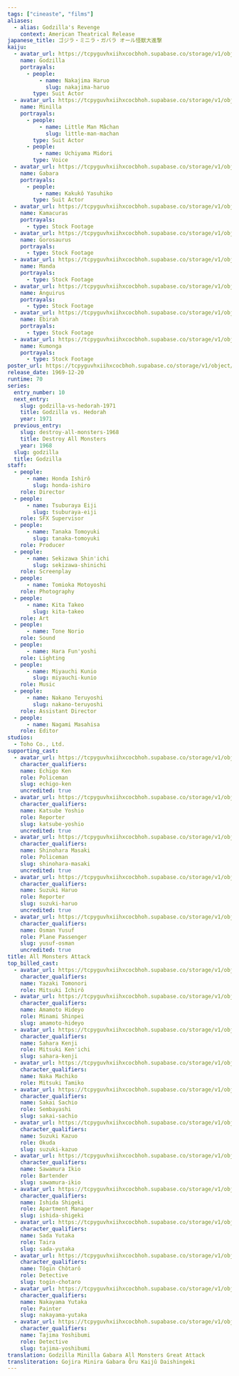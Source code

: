 ```yaml
---
tags: ["cineaste", "films"]
aliases:
  - alias: Godzilla's Revenge
    context: American Theatrical Release
japanese_title: ゴジラ・ミニラ・ガバラ オール怪獣大進撃
kaiju:
  - avatar_url: https://tcpyguvhxiihxcocbhoh.supabase.co/storage/v1/object/public/godzilla-cineaste-public/content/films/all-monsters-attack-1969/kaiju-avatars/haruo-nakajima-0.jpg
    name: Godzilla
    portrayals:
      - people:
          - name: Nakajima Haruo
            slug: nakajima-haruo
        type: Suit Actor
  - avatar_url: https://tcpyguvhxiihxcocbhoh.supabase.co/storage/v1/object/public/godzilla-cineaste-public/content/films/all-monsters-attack-1969/kaiju-avatars/little-man-machan-0.jpg
    name: Minilla
    portrayals:
      - people:
          - name: Little Man Mâchan
            slug: little-man-machan
        type: Suit Actor
      - people:
          - name: Uchiyama Midori
        type: Voice
  - avatar_url: https://tcpyguvhxiihxcocbhoh.supabase.co/storage/v1/object/public/godzilla-cineaste-public/content/films/all-monsters-attack-1969/kaiju-avatars/yasuhiko-aikawa-0.jpg?t=2023-09-01T02%3A17%3A56.821Z
    name: Gabara
    portrayals:
      - people:
          - name: Kakukô Yasuhiko
        type: Suit Actor
  - avatar_url: https://tcpyguvhxiihxcocbhoh.supabase.co/storage/v1/object/public/godzilla-cineaste-public/content/films/all-monsters-attack-1969/kaiju-avatars/kamacuras.jpg?t=2023-09-10T00%3A48%3A08.050Z
    name: Kamacuras
    portrayals:
      - type: Stock Footage
  - avatar_url: https://tcpyguvhxiihxcocbhoh.supabase.co/storage/v1/object/public/godzilla-cineaste-public/content/films/all-monsters-attack-1969/kaiju-avatars/gorosaurus.jpg?t=2023-09-10T00%3A47%3A54.198Z
    name: Gorosaurus
    portrayals:
      - type: Stock Footage
  - avatar_url: https://tcpyguvhxiihxcocbhoh.supabase.co/storage/v1/object/public/godzilla-cineaste-public/content/films/all-monsters-attack-1969/kaiju-avatars/manda.jpg?t=2023-09-10T00%3A48%3A36.741Z
    name: Manda
    portrayals:
      - type: Stock Footage
  - avatar_url: https://tcpyguvhxiihxcocbhoh.supabase.co/storage/v1/object/public/godzilla-cineaste-public/content/films/all-monsters-attack-1969/kaiju-avatars/anguirus.jpg?t=2023-09-10T00%3A48%3A22.587Z
    name: Anguirus
    portrayals:
      - type: Stock Footage
  - avatar_url: https://tcpyguvhxiihxcocbhoh.supabase.co/storage/v1/object/public/godzilla-cineaste-public/content/films/all-monsters-attack-1969/kaiju-avatars/ebirah.jpg?t=2023-09-10T00%3A47%3A44.520Z
    name: Ebirah
    portrayals:
      - type: Stock Footage
  - avatar_url: https://tcpyguvhxiihxcocbhoh.supabase.co/storage/v1/object/public/godzilla-cineaste-public/content/films/all-monsters-attack-1969/kaiju-avatars/kumonga.jpg?t=2023-09-10T00%3A48%3A01.705Z
    name: Kumonga
    portrayals:
      - type: Stock Footage
poster_url: https://tcpyguvhxiihxcocbhoh.supabase.co/storage/v1/object/public/godzilla-cineaste-public/content/films/all-monsters-attack-1969/posters/godzillas-revenge-1969.jpg
release_date: 1969-12-20
runtime: 70
series:
  entry_number: 10
  next_entry:
    slug: godzilla-vs-hedorah-1971
    title: Godzilla vs. Hedorah
    year: 1971
  previous_entry:
    slug: destroy-all-monsters-1968
    title: Destroy All Monsters
    year: 1968
  slug: godzilla
  title: Godzilla
staff:
  - people:
      - name: Honda Ishirô
        slug: honda-ishiro
    role: Director
  - people:
      - name: Tsuburaya Eiji
        slug: tsuburaya-eiji
    role: SFX Supervisor
  - people:
      - name: Tanaka Tomoyuki
        slug: tanaka-tomoyuki
    role: Producer
  - people:
      - name: Sekizawa Shin'ichi
        slug: sekizawa-shinichi
    role: Screenplay
  - people:
      - name: Tomioka Motoyoshi
    role: Photography
  - people:
      - name: Kita Takeo
        slug: kita-takeo
    role: Art
  - people:
      - name: Tone Norio
    role: Sound
  - people:
      - name: Hara Fun'yoshi
    role: Lighting
  - people:
      - name: Miyauchi Kunio
        slug: miyauchi-kunio
    role: Music
  - people:
      - name: Nakano Teruyoshi
        slug: nakano-teruyoshi
    role: Assistant Director
  - people:
      - name: Nagami Masahisa
    role: Editor
studios:
  - Toho Co., Ltd.
supporting_cast:
  - avatar_url: https://tcpyguvhxiihxcocbhoh.supabase.co/storage/v1/object/public/godzilla-cineaste-public/content/films/all-monsters-attack-1969/cast-avatars/ken-echigo-0.jpg
    character_qualifiers:
    name: Echigo Ken
    role: Policeman
    slug: echigo-ken
    uncredited: true
  - avatar_url: https://tcpyguvhxiihxcocbhoh.supabase.co/storage/v1/object/public/godzilla-cineaste-public/content/films/all-monsters-attack-1969/cast-avatars/yoshio-katsube-0.jpg
    character_qualifiers:
    name: Katsube Yoshio
    role: Reporter
    slug: katsube-yoshio
    uncredited: true
  - avatar_url: https://tcpyguvhxiihxcocbhoh.supabase.co/storage/v1/object/public/godzilla-cineaste-public/content/films/all-monsters-attack-1969/cast-avatars/masaki-shinohara-0.jpg
    character_qualifiers:
    name: Shinohara Masaki
    role: Policeman
    slug: shinohara-masaki
    uncredited: true
  - avatar_url: https://tcpyguvhxiihxcocbhoh.supabase.co/storage/v1/object/public/godzilla-cineaste-public/content/films/all-monsters-attack-1969/cast-avatars/haruo-suzuki-0.jpg
    character_qualifiers:
    name: Suzuki Haruo
    role: Reporter
    slug: suzuki-haruo
    uncredited: true
  - avatar_url: https://tcpyguvhxiihxcocbhoh.supabase.co/storage/v1/object/public/godzilla-cineaste-public/content/films/all-monsters-attack-1969/cast-avatars/osman-yusef-0.jpg
    character_qualifiers:
    name: Osman Yusuf
    role: Plane Passenger
    slug: yusuf-osman
    uncredited: true
title: All Monsters Attack
top_billed_cast:
  - avatar_url: https://tcpyguvhxiihxcocbhoh.supabase.co/storage/v1/object/public/godzilla-cineaste-public/content/films/all-monsters-attack-1969/cast-avatars/tomonori-yazaki-0.jpg
    character_qualifiers:
    name: Yazaki Tomonori
    role: Mitsuki Ichirô
  - avatar_url: https://tcpyguvhxiihxcocbhoh.supabase.co/storage/v1/object/public/godzilla-cineaste-public/content/films/all-monsters-attack-1969/cast-avatars/hideyo-amamoto-0.jpg
    character_qualifiers:
    name: Amamoto Hideyo
    role: Minami Shinpei
    slug: amamoto-hideyo
  - avatar_url: https://tcpyguvhxiihxcocbhoh.supabase.co/storage/v1/object/public/godzilla-cineaste-public/content/films/all-monsters-attack-1969/cast-avatars/kenji-sahara-0.jpg
    character_qualifiers:
    name: Sahara Kenji
    role: Mitsuki Ken'ichi
    slug: sahara-kenji
  - avatar_url: https://tcpyguvhxiihxcocbhoh.supabase.co/storage/v1/object/public/godzilla-cineaste-public/content/films/all-monsters-attack-1969/cast-avatars/machiko-naka-0.jpg
    character_qualifiers:
    name: Naka Machiko
    role: Mitsuki Tamiko
  - avatar_url: https://tcpyguvhxiihxcocbhoh.supabase.co/storage/v1/object/public/godzilla-cineaste-public/content/films/all-monsters-attack-1969/cast-avatars/sachio-sakai-0.jpg
    character_qualifiers:
    name: Sakai Sachio
    role: Sembayashi
    slug: sakai-sachio
  - avatar_url: https://tcpyguvhxiihxcocbhoh.supabase.co/storage/v1/object/public/godzilla-cineaste-public/content/films/all-monsters-attack-1969/cast-avatars/kazuo-suzuki-0.jpg
    character_qualifiers:
    name: Suzuki Kazuo
    role: Okuda
    slug: suzuki-kazuo
  - avatar_url: https://tcpyguvhxiihxcocbhoh.supabase.co/storage/v1/object/public/godzilla-cineaste-public/content/films/all-monsters-attack-1969/cast-avatars/ikio-sawamura-0.jpg
    character_qualifiers:
    name: Sawamura Ikio
    role: Bartender
    slug: sawamura-ikio
  - avatar_url: https://tcpyguvhxiihxcocbhoh.supabase.co/storage/v1/object/public/godzilla-cineaste-public/content/films/all-monsters-attack-1969/cast-avatars/shigeki-ishida-0.jpg
    character_qualifiers:
    name: Ishida Shigeki
    role: Apartment Manager
    slug: ishida-shigeki
  - avatar_url: https://tcpyguvhxiihxcocbhoh.supabase.co/storage/v1/object/public/godzilla-cineaste-public/content/films/all-monsters-attack-1969/cast-avatars/yutaka-sada-0.jpg
    character_qualifiers:
    name: Sada Yutaka
    role: Taira
    slug: sada-yutaka
  - avatar_url: https://tcpyguvhxiihxcocbhoh.supabase.co/storage/v1/object/public/godzilla-cineaste-public/content/films/all-monsters-attack-1969/cast-avatars/chotaro-togin-0.jpg
    character_qualifiers:
    name: Tôgin Chôtarô
    role: Detective
    slug: togin-chotaro
  - avatar_url: https://tcpyguvhxiihxcocbhoh.supabase.co/storage/v1/object/public/godzilla-cineaste-public/content/films/all-monsters-attack-1969/cast-avatars/yutaka-nakayama-0.jpg
    character_qualifiers:
    name: Nakayama Yutaka
    role: Painter
    slug: nakayama-yutaka
  - avatar_url: https://tcpyguvhxiihxcocbhoh.supabase.co/storage/v1/object/public/godzilla-cineaste-public/content/films/all-monsters-attack-1969/cast-avatars/yoshibumi-tajima-0.jpg
    character_qualifiers:
    name: Tajima Yoshibumi
    role: Detective
    slug: tajima-yoshibumi
translation: Godzilla Minilla Gabara All Monsters Great Attack
transliteration: Gojira Minira Gabara Ôru Kaijû Daishingeki
---
```

